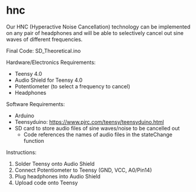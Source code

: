 # hnc
Our HNC (Hyperactive Noise Cancellation) technology can be implemented on any pair of headphones and will be able to selectively cancel out sine waves of different frequencies.

Final Code: SD_Theoretical.ino

Hardware/Electronics Requirements:
- Teensy 4.0
- Audio Shield for Teensy 4.0
- Potentiometer (to select a frequency to cancel)
- Headphones

Software Requirements:
- Arduino 
- Teensyduino: https://www.pjrc.com/teensy/teensyduino.html
- SD card to store audio files of sine waves/noise to be cancelled out
  - Code references the names of audio files in the stateChange function

Instructions:
1. Solder Teensy onto Audio Shield
2. Connect Potentiometer to Teensy (GND, VCC, A0/Pin14)
3. Plug headphones into Audio Shield
4. Upload code onto Teensy
